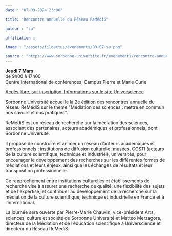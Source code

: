 ```yaml
---
date : "07-03-2024 23:00"

title: "Rencontre annuelle du Réseau ReMédiS"

auteur : "su"

affiliation :

image : "/assets/fildactus/evenements/03-07-su.png"

source : "https://www.sorbonne-universite.fr/evenements/rencontre-annuelle-du-reseau-remedis"
---
```


__Jeudi 7 Mars__  
de 9h00 à 17h00  
Centre International de conférences, Campus Pierre et Marie Curie

[Accès libre, sur inscription. Informations sur le site Universcience](https://www.universcience.fr/fr/professionnels/remedis/actualites/journee-remedis-2-1)

Sorbonne Université accueille la 2e édition des rencontres annuelle du réseau ReMédiS sur le thème "Médiation des sciences : mettre en commun nos savoirs et nos pratiques".

ReMédiS est un réseau de recherche sur la médiation des sciences, associant des partenaires, acteurs académiques et professionnels, dont Sorbonne Université.

Il propose de construire et animer un réseau d’acteurs académiques et professionnels : institutions de diffusion culturelle, musées, CCSTI (acteurs de la culture scientifique, technique et industriel), universités, pour encourager le développement des recherches sur les différentes formes de médiations et leurs enjeux, ainsi que les échanges de résultats et leur transposition professionnelle.

Ce rapprochement entre institutions culturelles et établissements de recherche vise à assurer une recherche de qualité, une flexibilité des sujets et de l'expertise, et contribuer au développement de la recherche sur la médiation de la culture scientifique, technique et industrielle en France et à l’international.

La journée sera ouverte par Pierre-Marie Chauvin, vice-président Arts, sciences, culture et société de Sorbonne Université et Matteo Merzagora, directeur de la Médiation et de l’éducation scientifique à Universcience et directeur du Réseau ReMédiS.